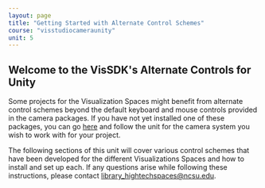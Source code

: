 ```yaml
---
layout: page
title: "Getting Started with Alternate Control Schemes"
course: "visstudiocameraunity"
unit: 5
---
```


## Welcome to the VisSDK's Alternate Controls for Unity

Some projects for the Visualization Spaces might benefit from alternate control schemes beyond the default keyboard and mouse controls provided in the camera packages. If you have not yet installed one of these packages, you can go [here](../index.md) and follow the unit for the camera system you wish to work with for your project. 

The following sections of this unit will cover various control schemes that have been developed for the different Visualizations Spaces and how to install and set up each. If any questions arise while following these instructions, please contact library_hightechspaces@ncsu.edu.
